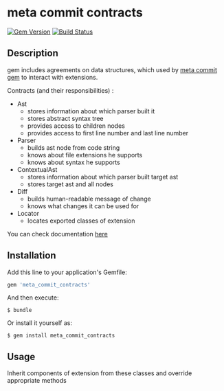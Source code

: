 # meta commit contracts
[![Gem Version](https://badge.fury.io/rb/meta_commit_contracts.svg)](https://badge.fury.io/rb/meta_commit_contracts)
[![Build Status](https://travis-ci.org/meta-commit/contracts.svg?branch=master)](https://travis-ci.org/meta-commit/contracts)

## Description

gem includes agreements on data structures, which used by [meta commit gem](https://github.com/usernam3/meta_commit) to interact with extensions. 

Contracts (and their responsibilities) :

-   Ast
    -   stores information about which parser built it
    -   stores abstract syntax tree
    -   provides access to children nodes
    -   provides access to first line number and last line number
-   Parser
    -   builds ast node from code string
    -   knows about file extensions he supports
    -   knows about syntax he supports
-   ContextualAst
    -   stores information about which parser built target ast
    -   stores target ast and all nodes
-   Diff
    -   builds human-readable message of change 
    -   knows what changes it can be used for 
-   Locator
    -   locates exported classes of extension

You can check documentation [here](http://www.rubydoc.info/gems/meta_commit_contracts)

##  Installation
 
Add this line to your application's Gemfile:

```ruby
gem 'meta_commit_contracts'
```

And then execute:

    $ bundle

Or install it yourself as:

    $ gem install meta_commit_contracts

##  Usage

Inherit components of extension from these classes and override appropriate methods
